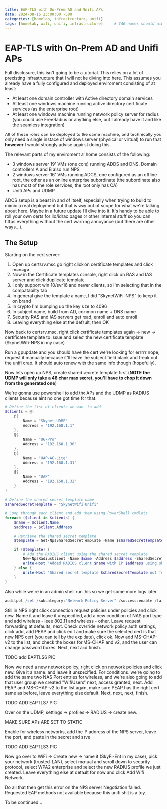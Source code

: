 ```yaml
---
title: EAP-TLS with On-Prem AD and Unifi APs
date: 2024-08-16 23:00:00 -500
categories: [homelab, infrastructure, unifi]
tags: [homelab, wifi, unifi, infrastructure]     # TAG names should always be lowercase
---
```


# EAP-TLS with On-Prem AD and Unifi APs

Full disclosure, this isn't going to be a tutorial. This relies on a lot of prexisting infrastructure that I will not be diving into here. This assumes you already have a fully configured and deployed enviroment consisting of at least:

- At least one domain controller with Active directory domain services
- At least one windows machine running active directory certificate services (as the enterprise root)
- At least one windows machine running network policy server for radius (you could use FreeRadius or anything else, but I already have it and like the seamless integration)

All of these roles can be deployed to the same machine, and technically you only need a single instace of windows server (physical or virtual) to run that **however** I would strongly advise against doing this. 

The relevant parts of my enviroment at home consists of the following:

- 3 windows server 19' VMs (one core) running ADDS and DNS. Domain controllers A and B also run NPS
- 2 windows server 16' VMs running ADCS, one configured as an offline root, the other as an online enterprise subordinate (the subordinate also has most of the role services, the root only has CA)
- Unifi APs and UDMP

ADCS setup is a beast in and of itself, especially when trying to build to mimic a real deployment but that is way out of scope for what we're talking about here. Maybe in a future update I'll dive into it. It's handy to be able to roll your own certs for ilo/idrac pages or other internal stuff so you can https everything without the cert warning annoyance (but there are other ways...).

## The Setup

Starting on the cert server:

1. Open up certsrv.msc go right click on certificate templates and click manage
2. Now in the Certificate templates console, right click on RAS and IAS server and click duplicate template
3. I only support win 10/svr16 and newer clients, so I'm selecting that in the compatabilty tab
4. In general give the template a name, I did "SkynetWiFi-NPS" to keep it on brand
5. In crypto I'm bumping up the key size to 4096
6. In subject name, build from AD, common name + DNS name
7. Security RAS and IAS servers get read, enroll and auto enroll
7. Leaving everything else at the default, then OK

Now back to certsrv.msc, right click certificate templates again -> new -> certificate template to issue and select the new certificate template (SkynetWifi-NPS in my case)

Run a gpupdate and you should have the cert we're looking for errrrr nope, request it manually because it'll leave the subject field blank and freak out the unifi crap. It should auto renew with the same info though (hopefully).

Now lets open up NPS, create shared secrete template first (**NOTE the UDMP will only take a 48 char max secret, you'll have to chop it down from the generated one**)

We're gonna use powershell to add the APs and the UDMP as RADIUS clients because aint no one got time for that.

```powershell
# Define the list of clients we want to add
$clients = @(
    @{
        Name = "Skynet-UDMP"
        Address = "192.168.1.1"
    },
    @{
        Name = "U6-Pro"
        Address = "192.168.1.30"
    },
    @{
        Name = "UAP-AC-Lite"
        Address = "192.168.1.31"
    },
    @{
        Name = "UAP"
        Address = "192.168.1.32"
    }
)

# Define the shared secret template name
$sharedSecretTemplate = "SkynetWifi-Unifi"

# Loop through each client and add them using PowerShell cmdlets
foreach ($client in $clients) {
    $name = $client.Name
    $address = $client.Address

    # Retrieve the shared secret template
    $template = Get-NpsSharedSecretTemplate -Name $sharedSecretTemplate

    if ($template) {
        # Add the RADIUS client using the shared secret template
        New-NpsRadiusClient -Name $name -Address $address -SharedSecretTemplate $template
        Write-Host "Added RADIUS client $name with IP $address using shared secret template $sharedSecretTemplate"
    } else {
        Write-Host "Shared secret template $sharedSecretTemplate not found!"
    }
}
```

Also while we're in an admin shell run this so we get some more logs later

```powershell
auditpol /set /subcategory:"Network Policy Server" /success:enable /failure:enable
```

Still in NPS right click connection request policies under policies and click new. Name it and leave it unspecified, add a new condition of NAS port type and add wireless - ieee 802.11 and wireless - other. Leave request forwarding at defaults, next. Check override network policy auth settings, click add, add PEAP and click edit and make sure the selected cert is that new NPS cert (you can tell by the exp date), click ok. Now add MS-CHAP-v2 to the list, and check the boxes for MS-CHAP and v2, and the user can change password boxes. Next, next and finish.

TODO add EAPTLS6 PIC

Now we need a new network policy, right click on network policies and click new. Give it a name, and leave it unspecified. For conditions, we're going to add the same two NAS Port entries for wireless, and we're also going to add that user group we created "WifiUsers" next, access granted, next. Add PEAP and MS-CHAP-v2 to the list again, make sure PEAP has the right cert same as before, leave everything else default. Next, next, next, finish. 

TODO ADD EAPTLS7 PIC

Over on the UDMP, settings -> profiles -> RADIUS -> create new.  

MAKE SURE APs ARE SET TO STATIC

Enable for wireless networks, add the IP address of the NPS server, leave the port, and paste in the secret and save

TODO ADD EAPTLS3 PIC

Now go over to WiFi -> Create new -> name it (SkyFi-Ent in my case), pick your network (trusted-LAN), select manual and scroll down to security protocol, select WPA2 enterprise and select the new RADIUS profile we just created. Leave everything else at detault for now and click Add Wifi Network.

Do all that then get this error on the NPS server Negotiation failed. Requested EAP methods not available because this unifi shit is a toy. 

To be continued...